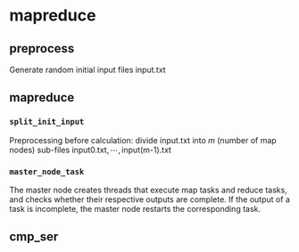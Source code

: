 #  mapreduce

## preprocess
Generate random initial input files $\text{input.txt}$

##   mapreduce

###  `split_init_input`
Preprocessing before calculation: divide $\text{input.txt}$ into $m$ (number of map nodes) sub-files $\text{input0.txt},\cdots,\text{input(m-1).txt}$

### `master_node_task`
The master node creates threads that execute map tasks and reduce tasks, and checks whether their respective outputs are complete. If the output of a task is incomplete, the master node restarts the corresponding task.


## cmp_ser

<!--stackedit_data:
eyJoaXN0b3J5IjpbLTU3NDcyMjk4NywyOTQ4NzczODAsNjExMD
UyNTIzLC0yMTIxMDU5NjIzLC0xNjQ2ODUwNDAsLTE1MDI3MTk3
NTIsLTEzNDM1MDY1MTUsLTIwODg3NDY2MTIsLTE1MDM0MTIwMj
ksLTgzNzY1MTc0NiwtNTI3Nzk1NDU0LC04MzgwMzM4OTAsLTE5
MjI5NjMxNzAsMTIzNzI5MjE4NSwxNzc2MDExMTAzLDgzMzE4MT
g5NywxODU2ODI4MjkxXX0=
-->